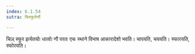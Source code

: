 ```yaml
---
index: 6.1.54
sutra: चिस्फुरोर्णौ

---
```

चिञ् स्फुर इत्येतयोः धात्वोः णौ परतः एचः स्थाने विभाष आकारादेशो भवति। चापयति, चययति। स्फारयति, स्फोरयति।